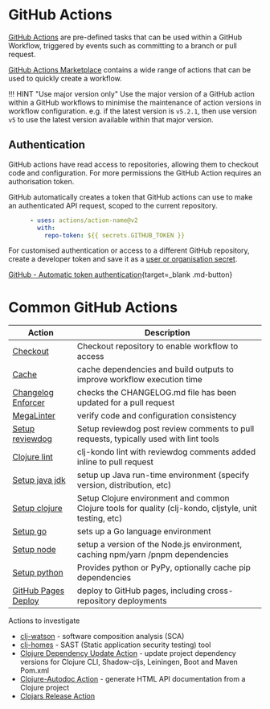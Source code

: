 # GitHub Actions

[GitHub Actions](https://docs.github.com/en/actions) are pre-defined tasks that can be used within a GitHub Workflow, triggered by events such as committing to a branch or pull request.

[GitHub Actions Marketplace]()  contains a wide range of actions that can be used to quickly create a workflow.

!!! HINT "Use major version only"
    Use the major version of a GitHub action within a GitHub workflows to minimise the maintenance of action versions in workflow configuration.  e.g. if the latest version is `v5.2.1`, then use version `v5` to use the latest version available within that major version.


## Authentication

GitHub actions have read access to repositories, allowing them to checkout code and configuration.  For more permissions the GitHub Action requires an authorisation token.

GitHub automatically creates a token that GitHub actions can use to make an authenticated API request, scoped to the current repository.

```yaml title="Use automatically created token"
      - uses: actions/action-name@v2
        with:
          repo-token: ${{ secrets.GITHUB_TOKEN }}
```

For customised authentication or access to a different GitHub repository, create a developer token and save it as a [user or organisation secret](https://docs.github.com/en/actions/security-guides/encrypted-secrets).



[GitHub - Automatic token authentication](https://docs.github.com/en/actions/security-guides/automatic-token-authentication){target=_blank .md-button}


# Common GitHub Actions

| Action                                                                               | Description                                                                                             |
|--------------------------------------------------------------------------------------|---------------------------------------------------------------------------------------------------------|
| [Checkout](https://github.com/marketplace/actions/checkout)                          | Checkout repository to enable workflow to access                                                        |
| [Cache](https://github.com/marketplace/actions/cache)                                | cache dependencies and build outputs to improve workflow execution time                                 |
| [Changelog Enforcer](https://github.com/marketplace/actions/changelog-enforcer)      | checks the CHANGELOG.md file has been updated for a pull request                                        |
| [MegaLinter](https://github.com/marketplace/actions/megalinter)                      | verify code and configuration consistency                                                               |
| [Setup reviewdog](https://github.com/marketplace/actions/setup-reviewdog)            | Setup reviewdog post review comments to pull requests, typically used with lint tools                   |
| [Clojure lint](https://github.com/marketplace/actions/clojure-lint-action)           | clj-kondo lint with reviewdog comments added inline to pull request                                     |
| [Setup java jdk](https://github.com/marketplace/actions/setup-java-jdk)              | setup up Java run-time environment (specify version, distribution, etc)                                 |
| [Setup clojure](https://github.com/marketplace/actions/setup-clojure)                | Setup Clojure environment and common Clojure tools for quality (clj-kondo, cljstyle, unit testing, etc) |
| [Setup go](https://github.com/marketplace/actions/setup-go-environment)              | sets up a Go language environment                                                                       |
| [Setup node](https://github.com/marketplace/actions/setup-node-js-environment)       | setup a version of the Node.js environment, caching npm/yarn /pnpm dependencies                         |
| [Setup python](https://github.com/marketplace/actions/setup-python)                  | Provides python or PyPy, optionally cache pip dependencies                                              |
| [GitHub Pages Deploy](https://github.com/marketplace/actions/deploy-to-github-pages) | deploy to GitHub pages, including cross-repository deployments                                          |


Actions to investigate

- [clj-watson](https://github.com/clj-holmes/clj-watson) - software composition analysis (SCA)
- [clj-homes](https://github.com/marketplace/actions/clj-holmes-clojure) - SAST (Static application security testing) tool
- [Clojure Dependency Update Action](https://github.com/marketplace/actions/clojure-dependency-update-action) - update project dependency versions for Clojure CLI, Shadow-cljs, Leiningen, Boot and Maven Pom.xml
- [Clojure-Autodoc Action](https://github.com/marketplace/actions/clojure-documentation-action) - generate HTML API documentation from a Clojure project
- [Clojars Release Action](https://github.com/marketplace/actions/publish-to-clojars)
